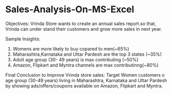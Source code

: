 # Sales-Analysis-On-MS-Excel
Objectives: Vrinda Store wants to create an annual sales report.so that, Vrinda can under stand their customers and grow more sales in next year.

Sample Insights: 
1) Womens are more likely to buy copared to men(~65%)
2) Maharashtra,Karnataka and Uttar Pardesh are the top 3 states (~35%)
3) Adult age group (30- 49 years) is max contributing (~50%)
4) Amazon, Flipkart and Myntra channels are max contributinng(~80%)

Final Conclusion to Improve Vrinda store sales:
Target Women customers o age group (30-49 years) living in Maharashtra, Karnataka and Uttar Pardesh by showing ads/offers/coupons available on Amazon, Flipkart and Myntra.
